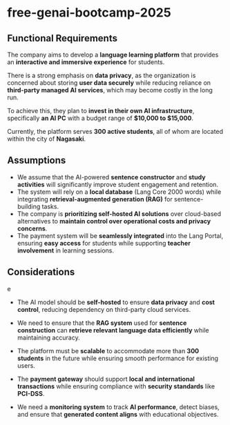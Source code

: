 # free-genai-bootcamp-2025

## Functional Requirements

The company aims to develop a **language learning platform** that provides an **interactive and immersive experience** for students.  

There is a strong emphasis on **data privacy**, as the organization is concerned about storing **user data securely** while reducing reliance on **third-party managed AI services**, which may become costly in the long run.  

To achieve this, they plan to **invest in their own AI infrastructure**, specifically **an AI PC** with a budget range of **$10,000 to $15,000**.  

Currently, the platform serves **300 active students**, all of whom are located within the city of **Nagasaki**.  

## Assumptions  

- We assume that the AI-powered **sentence constructor** and **study activities** will significantly improve student engagement and retention.  
- The system will rely on a **local database** (Lang Core 2000 words) while integrating **retrieval-augmented generation (RAG)** for sentence-building tasks.  
- The company is **prioritizing self-hosted AI solutions** over cloud-based alternatives to **maintain control over operational costs and privacy concerns**.  
- The payment system will be **seamlessly integrated** into the Lang Portal, ensuring **easy access** for students while supporting **teacher involvement** in learning sessions.  

## Considerations  
e
- The AI model should be **self-hosted** to ensure **data privacy** and **cost control**, reducing dependency on third-party cloud services.  

- We need to ensure that the **RAG system** used for **sentence construction** can **retrieve relevant language data efficiently** while maintaining accuracy.  

- The platform must be **scalable** to accommodate more than **300 students** in the future while ensuring smooth performance for existing users.  

- The **payment gateway** should support **local and international transactions** while ensuring compliance with **security standards** like **PCI-DSS**.  

- We need a **monitoring system** to track **AI performance**, detect biases, and ensure that **generated content aligns** with educational objectives.  
